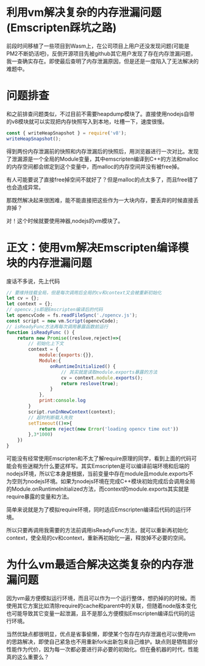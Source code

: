 # 利用vm解决复杂的内存泄漏问题(Emscripten踩坑之路)
前段时间移植了一些项目到Wasm上，在公司项目上用户还没发现问题(可能是PM2不断奶活吧)，反倒开源项目先被github其它用户发现了存在内存泄漏问题，我一查确实存在。即使最后查明了内存泄漏原因，但是还是一度陷入了无法解决的难题中。

# 问题排查
和之前排查问题类似，不过目前不需要heapdump模块了。直接使用nodejs自带的v8模块就可以实现把内存快照写入到本地，吐槽一下，速度很慢。
```js
const { writeHeapSnapshot } = require('v8');
writeHeapSnapshot();
```
得到两份内存泄漏前的快照和内存泄漏后的快照后，用浏览器进行一次对比。发现了泄漏源是一个全局的Module变量，其中emscripten编译到C++的方法和malloc的内存空间都会绑定到这个变量中，而malloc的内存空间并没有被free掉。

有人可能要说了直接free掉空间不就好了？但是malloc的点太多了，而且free错了也会造成异常。

那既然解决起来很困难，能不能直接把这些作为一大块内存，要丢弃的时候直接丢弃掉？

对！这个时候就要使用神器,nodejs的vm模块了。

# 正文：使用vm解决Emscripten编译模块的内存泄漏问题
废话不多说，先上代码
```js
// 要维持挂载全局，但是每次调用后全局的cv和context又会被重新初始化
let cv = {};
let context = {};
// opencv.js即是Emscripten编译后的代码
let opencvCode = fs.readFileSync('./opencv.js');
const script = new vm.Script(opencvCode);
// isReadyFunc方法再每次调用暴露函数前运行
function isReadyFunc () {
    return new Promise((reslove,reject)=>{
        // 初始化上下文
        context = {
            module:{exports:{}},
            Module:{
                onRuntimeInitialized() {
                    // 其实就是读取module.exports暴露的方法
                    cv = context.module.exports();
                    return reslove(true);
                }
            },
            print:console.log
        }
        script.runInNewContext(context);
        // 超时判断载入失败
        setTimeout(()=>{
            return reject(new Error('loading opencv time out'))
        },3*1000)
    })
}
```
可能没有经常使用Emscripten和不太了解require原理的同学，看到上面的代码可能会有些迷糊为什么要这样写。其实Emscripten是可以编译前端环境和后端的nodejs环境，所以它本身是根据，当前变量中存在module且module.exports不为空则为nodejs环境。如果为nodejs环境在完成C++模块初始完成后会调用全局的Module.onRuntimeInitialized方法，而context的module.exports其实就是require暴露的变量和方法。

简单来说就是为了模拟require环境，同时适应Emscripten编译后代码的运行环境。

所以只要再调用我需要的方法前调用isReadyFunc方法，就可以重新再初始化context，使全局的cv和context，重新再初始化一遍，释放掉不必要的空间。

# 为什么vm最适合解决这类复杂的内存泄漏问题
因为vm最方便模拟运行环境，而且可以作为一个运行整体，想扔掉的的时候。而使用其它方案比如清除require的cache和parent中的关联，但随着node版本变化也可能导致其它变量一起泄漏，且不是那么方便模拟Emscripten编译后代码的运行环境。

当然优缺点都很明显，优点是省事偷懒，即使某个包存在内存泄漏也可以使用vm的思路解决，即使自己紧急也不用重新fork出新包来自己维护。缺点则是牺牲部分性能作为代价，因为每一次都必要进行非必要的初始化。但在叠机器的时代，性能真的这么重要么？

